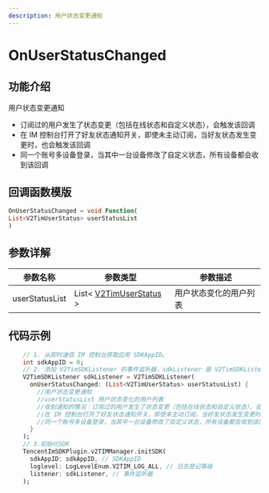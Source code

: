 ```yaml
---
description: 用户状态变更通知
---
```


# OnUserStatusChanged

## 功能介绍

用户状态变更通知

* 订阅过的用户发生了状态变更（包括在线状态和自定义状态），会触发该回调
* 在 IM 控制台打开了好友状态通知开关，即使未主动订阅，当好友状态发生变更时，也会触发该回调
* 同一个账号多设备登录，当其中一台设备修改了自定义状态，所有设备都会收到该回调

## 回调函数模版

```dart
OnUserStatusChanged = void Function(
List<V2TimUserStatus> userStatusList
)
```

## 参数详解

| 参数名称           | 参数类型                                                                | 参数描述        |
| -------------- | ------------------------------------------------------------------- | ----------- |
| userStatusList | List< [V2TimUserStatus](../keyClass/user/v2timuserstatus.md) > | 用户状态变化的用户列表 |

## 代码示例

```dart
    // 1. 从即时通信 IM 控制台获取应用 SDKAppID。
    int sdkAppID = 0;
    // 2. 添加 V2TimSDKListener 的事件监听器，sdkListener 是 V2TimSDKListener 的实现类
    V2TimSDKListener sdkListener = V2TimSDKListener(
      onUserStatusChanged: (List<V2TimUserStatus> userStatusList) {
        //用户状态变更通知
        //userStatusList 用户状态变化的用户列表
        //收到通知的情况：订阅过的用户发生了状态变更（包括在线状态和自定义状态），会触发该回调
        //在 IM 控制台打开了好友状态通知开关，即使未主动订阅，当好友状态发生变更时，也会触发该回调
        //同一个账号多设备登录，当其中一台设备修改了自定义状态，所有设备都会收到该回调
      }
    );
    // 3.初始化SDK
    TencentImSDKPlugin.v2TIMManager.initSDK(
      sdkAppID: sdkAppID, // SDKAppID
      loglevel: LogLevelEnum.V2TIM_LOG_ALL, // 日志登记等级
      listener: sdkListener, // 事件监听器
    );
```
